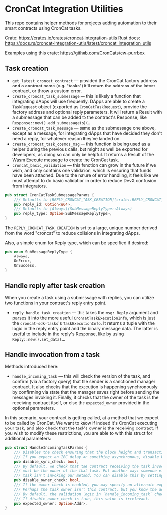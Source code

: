 # CronCat Integration Utilities

This repo contains helper methods for projects adding automation to their smart contracts using CronCat tasks.

Crate: https://crates.io/crates/croncat-integration-utils
Rust docs: https://docs.rs/croncat-integration-utils/latest/croncat_integration_utils

Examples using this crate: https://github.com/CronCats/cw-purrbox

## Task creation

- `get_latest_croncat_contract` — provided the CronCat factory address and a contract name (e.g. "tasks") it'll return the address of the latest contract, or throw a custom error.
- `create_croncat_task_submessage` — this is likely a function that integrating dApps will use frequently. DApps are able to create a `TaskRequest` object (exported as `CronCatTaskRequest`), provide the factory address and optional reply parameters. It will return a Result with a submessage that can be added to the contract's Response, like `Response::new().add_submessage(s)(…`
- `create_croncat_task_message` — same as the submessage one above, except as a message, for integrating dApps that have decided they don't need a reply, for whatever reason they've landed on.
- `create_croncat_task_cosmos_msg` — this function is being used as a helper during the previous calls, but might as well be exported for developers, as doing so can only be helpful. It returns a Result of the Wasm Execute message to create the CronCat task.
- `croncat_basic_validation` — this function can grow in the future if we wish, and only contains one validation, which is ensuring that funds have been attached. Due to the nature of error handling, it feels like we must attempt to do basic validation in order to reduce DevX confusion from integrators.

```rs
pub struct CronCatTaskSubmessageParams {
    /// Defaults to [REPLY_CRONCAT_TASK_CREATION](crate::REPLY_CRONCAT_TASK_CREATION)
    pub reply_id: Option<u64>,
    /// Defaults to [Always](SubMessageReplyType::Always)
    pub reply_type: Option<SubMessageReplyType>,
}
```

The `REPLY_CRONCAT_TASK_CREATION` is set to a large, unique number derived from the word "croncat" to reduce collisions in integrating dApps.

Also, a simple enum for Reply type, which can be specified if desired:

```rs
pub enum SubMessageReplyType {
    Always,
    OnError,
    OnSuccess,
}
```

## Handle reply after task creation

When you create a task using a submessage with replies, you can utilize two functions in your contract's reply entry point.

- `reply_handle_task_creation` — this takes the `msg: Reply` argument and parses it into the more useful `CronCatTaskExecutionInfo`, which is just the `croncat-sdk-tasks`'s `TaskExecutionInfo`. It returns a tuple with the logic in the reply entry point and the binary message data. The latter is useful to include in the reply's Response, like by using `Reply::new().set_data(…`.

## Handle invocation from a task

Methods introduced here:
- `handle_incoming_task` — this will check the version of the task, and confirm (via a factory query) that the sender is a sanctioned manager contract. It also checks that the execution is happening synchronously by confirming via state that the manager saves right before sending the messages invoking it. Finally, it checks that the owner of the task is the receiving contract itself, or else the `expected_owner` provided in the optional parameters.

In this scenario, your contract is getting called, at a method that we expect to be called by CronCat. We want to know if indeed it's CronCat executing your task, and also check that the task's owner is the receiving contract. If you wish to modify these restrictions, you are able to with this struct for additional parameters:

```rs
pub struct HandleIncomingTaskParams {
    /// Disables the check ensuring that the block height and transaction index are the same
    /// If you expect an IBC delay or something asynchronous, disable by setting to true.
    pub disable_sync_check: bool,
    /// By default, we check that the contract receiving the task invocation
    /// must be the owner of the that task. Put another way: someone else's
    /// task isn't invoking our method. You can disable this by setting to true.
    pub disable_owner_check: bool,
    /// If the owner check is enabled, you may specify an alternate expected owner.
    /// Perhaps the task owner isn't this contract, but you know the address.
    /// By default, the validation logic in `handle_incoming_task` checks against the current contract.
    /// If disable_owner_check is true, this value is irrelevant.
    pub expected_owner: Option<Addr>,
}
```
